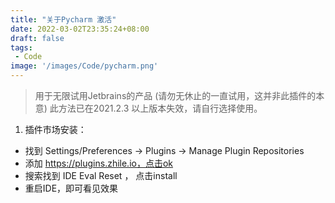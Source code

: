 ```yaml
---
title: "关于Pycharm 激活"
date: 2022-03-02T23:35:24+08:00
draft: false
tags: 
 - Code
image: '/images/Code/pycharm.png'
---
```


> 用于无限试用Jetbrains的产品 (请勿无休止的一直试用，这并非此插件的本意)
> 此方法已在2021.2.3 以上版本失效，请自行选择使用。
<!--more-->
1. 插件市场安装：
- 找到 Settings/Preferences  -> Plugins -> Manage Plugin Repositories 
- 添加 https://plugins.zhile.io，点击ok
- 搜索找到 IDE Eval Reset ， 点击install
- 重启IDE，即可看见效果
